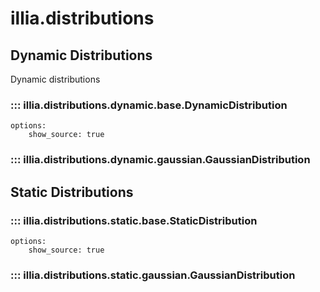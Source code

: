 # illia.distributions

## Dynamic Distributions

Dynamic distributions

### ::: illia.distributions.dynamic.base.DynamicDistribution
    options:
        show_source: true
        
### ::: illia.distributions.dynamic.gaussian.GaussianDistribution

## Static Distributions

### ::: illia.distributions.static.base.StaticDistribution
    options:
        show_source: true
        
### ::: illia.distributions.static.gaussian.GaussianDistribution